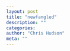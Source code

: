 ```yaml
--- 
layout: post 
title: "newfangled" 
description: "" 
categories:  
author: "Chris Hudson" 
meta: "" 
--- 
```

